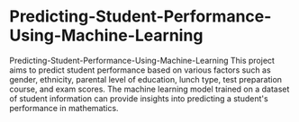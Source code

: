 # Predicting-Student-Performance-Using-Machine-Learning
Predicting-Student-Performance-Using-Machine-Learning
This project aims to predict student performance based on various factors such as gender, ethnicity, parental level of education, lunch type, test preparation course, and exam scores. The machine learning model trained on a dataset of student information can provide insights into predicting a student's performance in mathematics.

